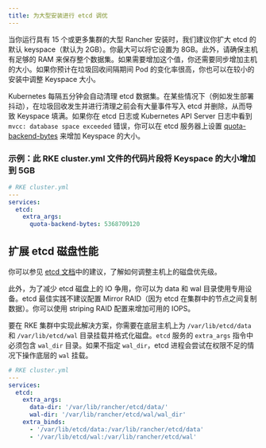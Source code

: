```yaml
---
title: 为大型安装进行 etcd 调优
---
```


当你运行具有 15 个或更多集群的大型 Rancher 安装时，我们建议你扩大 etcd 的默认 keyspace（默认为 2GB）。你最大可以将它设置为 8GB。此外，请确保主机有足够的 RAM 来保存整个数据集。如果需要增加这个值，你还需要同步增加主机的大小。如果你预计在垃圾回收间隔期间 Pod 的变化率很高，你也可以在较小的安装中调整 Keyspace 大小。

Kubernetes 每隔五分钟会自动清理 etcd 数据集。在某些情况下（例如发生部署抖动），在垃圾回收发生并进行清理之前会有大量事件写入 etcd 并删除，从而导致 Keyspace 填满。如果你在 etcd 日志或 Kubernetes API Server 日志中看到 `mvcc: database space exceeded` 错误，你可以在 etcd 服务器上设置 [quota-backend-bytes](https://etcd.io/docs/v3.5/op-guide/maintenance/#space-quota) 来增加 Keyspace 的大小。

### 示例：此 RKE cluster.yml 文件的代码片段将 Keyspace 的大小增加到 5GB

```yaml
# RKE cluster.yml
---
services:
  etcd:
    extra_args:
      quota-backend-bytes: 5368709120
```

## 扩展 etcd 磁盘性能

你可以参见 [etcd 文档](https://etcd.io/docs/v3.5/tuning/#disk)中的建议，了解如何调整主机上的磁盘优先级。

此外，为了减少 etcd 磁盘上的 IO 争用，你可以为 data 和 wal 目录使用专用设备。etcd 最佳实践不建议配置 Mirror RAID（因为 etcd 在集群中的节点之间复制数据）。你可以使用 striping RAID 配置来增加可用的 IOPS。

要在 RKE 集群中实现此解决方案，你需要在底层主机上为 `/var/lib/etcd/data` 和 `/var/lib/etcd/wal` 目录挂载并格式化磁盘。`etcd` 服务的 `extra_args` 指令中必须包含 `wal_dir` 目录。如果不指定 `wal_dir`，etcd 进程会尝试在权限不足的情况下操作底层的 `wal` 挂载。

```yaml
# RKE cluster.yml
---
services:
  etcd:
    extra_args:
      data-dir: '/var/lib/rancher/etcd/data/'
      wal-dir: '/var/lib/rancher/etcd/wal/wal_dir'
    extra_binds:
      - '/var/lib/etcd/data:/var/lib/rancher/etcd/data'
      - '/var/lib/etcd/wal:/var/lib/rancher/etcd/wal'
```
